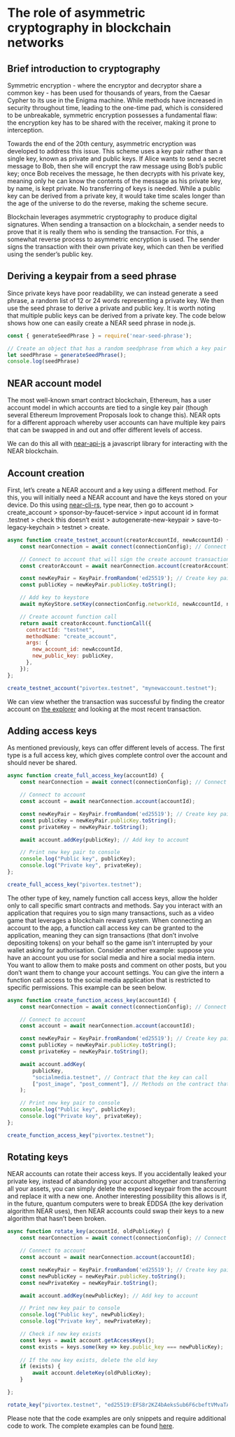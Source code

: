# The role of asymmetric cryptography in blockchain networks

##  Brief introduction to cryptography 

Symmetric encryption - where the encryptor and decryptor share a common key - has been used for thousands of years, from the Caesar Cypher to its use in the Enigma machine. While methods have increased in security throughout time, leading to the one-time pad, which is considered to be unbreakable, symmetric encryption possesses a fundamental flaw: the encryption key has to be shared with the receiver, making it prone to interception.

Towards the end of the 20th century, asymmetric encryption was developed to address this issue. This scheme uses a key pair rather than a single key, known as private and public keys. If Alice wants to send a secret message to Bob, then she will encrypt the raw message using Bob’s public key; once Bob receives the message, he then decrypts with his private key, meaning only he can know the contents of the message as his private key, by name, is kept private. No transferring of keys is needed. While a public key can be derived from a private key, it would take time scales longer than the age of the universe to do the reverse, making the scheme secure.

Blockchain leverages asymmetric cryptography to produce digital signatures. When sending a transaction on a blockchain, a sender needs to prove that it is really them who is sending the transaction. For this, a somewhat reverse process to asymmetric encryption is used. The sender signs the transaction with their own private key, which can then be verified using the sender’s public key.

## Deriving a keypair from a seed phrase 

Since private keys have poor readability, we can instead generate a seed phrase, a random list of 12 or 24 words representing a private key. We then use the seed phrase to derive a private and public key. It is worth noting that multiple public keys can be derived from a private key. The code below shows how one can easily create a NEAR seed phrase in node.js. 

```javascript
const { generateSeedPhrase } = require('near-seed-phrase');

// Create an object that has a random seedphrase from which a key pair is derived
let seedPhrase = generateSeedPhrase(); 
console.log(seedPhrase)
```


## NEAR account model 
The most well-known smart contract blockchain, Ethereum, has a user account model in which accounts are tied to a single key pair (though several Ethereum Improvement Proposals look to change this). NEAR opts for a different approach whereby user accounts can have multiple key pairs that can be swapped in and out and offer different levels of access. 

We can do this all with [near-api-js](https://docs.near.org/tools/near-api-js/quick-reference) a javascript library for interacting with the NEAR blockchain.

## Account creation 

First, let’s create a NEAR account and a key using a different method. For this, you will initially need a NEAR account and have the keys stored on your device. Do this using [near-cli-rs](https://docs.near.org/tools/near-cli-rs), type near, then go to account > create_account > sponsor-by-faucet-service > input account id in format <name>.testnet > check this doesn’t exist > autogenerate-new-keypair > save-to-legacy-keychain > testnet > create.

```javascript
async function create_testnet_account(creatorAccountId, newAccountId) {
    const nearConnection = await connect(connectionConfig); // Connect to NEAR

    // Connect to account that will sign the create account transaction
    const creatorAccount = await nearConnection.account(creatorAccountId);

    const newKeyPair = KeyPair.fromRandom('ed25519'); // Create key pair
    const publicKey = newKeyPair.publicKey.toString();

    // Add key to keystore
    await myKeyStore.setKey(connectionConfig.networkId, newAccountId, newKeyPair);

    // Create account function call
    return await creatorAccount.functionCall({
      contractId: "testnet",
      methodName: "create_account",
      args: {
        new_account_id: newAccountId,
        new_public_key: publicKey,
      },
    });
};

create_testnet_account("pivortex.testnet", "mynewaccount.testnet");
```

We can view whether the transaction was successful by finding the creator account on [the explorer](https://testnet.nearblocks.io/) and looking at the most recent transaction.

## Adding access keys

As mentioned previously, keys can offer different levels of access. The first type is a full access key, which gives complete control over the account and should never be shared. 

```javascript
async function create_full_access_key(accountId) {
    const nearConnection = await connect(connectionConfig); // Connect to NEAR

    // Connect to account
    const account = await nearConnection.account(accountId);

    const newKeyPair = KeyPair.fromRandom('ed25519'); // Create key pair
    const publicKey = newKeyPair.publicKey.toString();
    const privateKey = newKeyPair.toString();

    await account.addKey(publicKey); // Add key to account

    // Print new key pair to console
    console.log("Public key", publicKey);
    console.log("Private key", privateKey);
};

create_full_access_key("pivortex.testnet");
```


The other type of key, namely function call access keys, allow the holder only to call specific smart contracts and methods. Say you interact with an application that requires you to sign many transactions, such as a video game that leverages a blockchain reward system. When connecting an account to the app, a function call access key can be granted to the application, meaning they can sign transactions (that don’t involve depositing tokens) on your behalf so the game isn’t interrupted by your wallet asking for authorisation. Consider another example: suppose you have an account you use for social media and hire a social media intern. You want to allow them to make posts and comment on other posts, but you don’t want them to change your account settings. You can give the intern a function call access to the social media application that is restricted to specific permissions. This example can be seen below. 

```javascript
async function create_function_access_key(accountId) {
    const nearConnection = await connect(connectionConfig); // Connect to NEAR

    // Connect to account
    const account = await nearConnection.account(accountId);

    const newKeyPair = KeyPair.fromRandom('ed25519'); // Create key pair
    const publicKey = newKeyPair.publicKey.toString();
    const privateKey = newKeyPair.toString();

    await account.addKey(
        publicKey,
        "socialmedia.testnet", // Contract that the key can call
        ["post_image", "post_comment"], // Methods on the contract that this key can call
    );

    // Print new key pair to console
    console.log("Public key", publicKey);
    console.log("Private key", privateKey);
};

create_function_access_key("pivortex.testnet");
```
## Rotating keys 

NEAR accounts can rotate their access keys. If you accidentally leaked your private key, instead of abandoning your account altogether and transferring all your assets, you can simply delete the exposed keypair from the account and replace it with a new one. Another interesting possibility this allows is if, in the future, quantum computers were to break EDDSA (the key derivation algorithm NEAR uses), then NEAR accounts could swap their keys to a new algorithm that hasn’t been broken.

```javascript
async function rotate_key(accountId, oldPublicKey) {
    const nearConnection = await connect(connectionConfig); // Connect to NEAR

    // Connect to account
    const account = await nearConnection.account(accountId);

    const newKeyPair = KeyPair.fromRandom('ed25519'); // Create key pair
    const newPublicKey = newKeyPair.publicKey.toString();
    const newPrivateKey = newKeyPair.toString();

    await account.addKey(newPublicKey); // Add key to account

    // Print new key pair to console
    console.log("Public key", newPublicKey);
    console.log("Private key", newPrivateKey);

    // Check if new key exists
    const keys = await account.getAccessKeys();
    const exists = keys.some(key => key.public_key === newPublicKey);
    
    // If the new key exists, delete the old key
    if (exists) {
        await account.deleteKey(oldPublicKey);
    }

};

rotate_key("pivortex.testnet", "ed25519:EFS8r2KZ4bAeksSub6F6cbeftVMvaTAbzTAGvTJuqins");
```
  

Please note that the code examples are only snippets and require additional code to work. The complete examples can be found [here](https://github.com/PiVortex/access-keys-article).  
